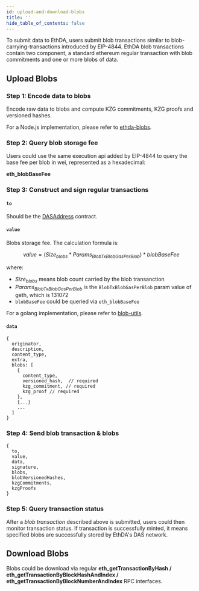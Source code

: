 ```yaml
---
id: upload-and-download-blobs
title: ''
hide_table_of_contents: false
---
```



To submit data to EthDA, users submit blob transactions similar to blob-carrying-transactions introduced by EIP-4844. EthDA blob transactions contain two component, a standard ethereum regular transaction with blob commitments and one or more blobs of data. 


## Upload Blobs

### Step 1: Encode data to blobs

Encode raw data to blobs and compute KZG commitments, KZG proofs and versioned hashes.

For a Node.js implementation, please refer to [ethda-blobs](https://github.com/crustio/ethda-blobs/blob/main/src/utils/blobs.ts).

### Step 2: Query blob storage fee

Users could use the same execution api added by EIP-4844 to query the base fee per blob in wei, represented as a hexadecimal:

**eth_blobBaseFee**

### Step 3: Construct and sign regular transactions

#### `to`
Should be the [DASAddress](../resources/ethda-contracts) contract.

#### `value`
Blobs storage fee. The calculation formula is:

$$value = (Size_{blobs} * Params_{BlobTxBlobGasPerBlob}) * blobBaseFee$$

where:
- $Size_{blobs}$ means blob count carried by the blob transanction
- $Params_{BlobTxBlobGasPerBlob}$ is the `BlobTxBlobGasPerBlob` param value of geth, which is 131072
- `blobBaseFee` could be queried via `eth_blobBaseFee`

For a golang implementation, please refer to [blob-utils](https://github.com/crustio/blob-utils/blob/main/blob.go).

<!-- $$Length_{blobs} * Params_{BlobTxBlobGasPerBlob} * BlobBaseFee$$ -->

#### `data`


```JS
{
  originator,
  description,
  content_type,
  extra,
  blobs: [
    {
      content_type,
      versioned_hash,  // required
      kzg_commitment, // required
      kzg_proof // required
    },
    {...}
    ...
  ]
}
```

### Step 4: Send blob transaction & blobs

```JS
{
  to,
  value,
  data,
  signature,
  blobs,
  blobVersionedHashes,
  kzgCommitments,
  kzgProofs
}
```

### Step 5: Query transaction status

After a *blob transaction* described above is submitted, users could then monitor transaction status. If transaction is successfully minted, it means specified blobs are successfully stored by EthDA's DAS network.


## Download Blobs

Blobs could be download via regular **eth_getTransactionByHash / eth_getTransactionByBlockHashAndIndex / eth_getTransactionByBlockNumberAndIndex** RPC interfaces.
